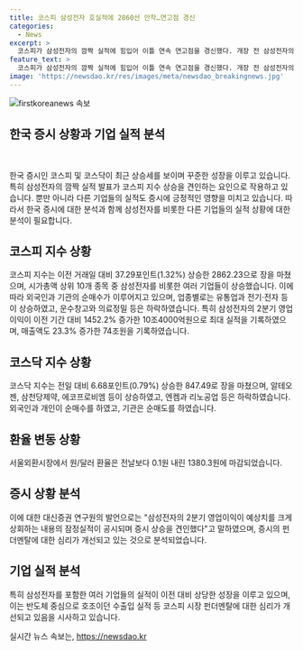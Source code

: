 ```yaml
---
title: 코스피 삼성전자 호실적에 2860선 안착…연고점 경신
categories:
  - News
excerpt: >
  코스피가 삼성전자의 깜짝 실적에 힘입어 이틀 연속 연고점을 경신했다. 개장 전 삼성전자의 2분기 영업이익이 예상치를 크게 상회하여 증시 상승을 견인했다. 코스피는 전 거래일보다 1.32% 오른 2862.23으로 장을 마감했고, 외국인과 기관은 순매수세를 이어갔다. 시가총액 상위 10개 종목 중에선 삼성전자가 주술을 잡았으며, 업종별로는 유통업과 전기·전자 등이 상승세를 보였다. 한편, 코스닥은 전일 대비 0.79% 상승한 847.49로 마감했다.
feature_text: >
  코스피가 삼성전자의 깜짝 실적에 힘입어 이틀 연속 연고점을 경신했다. 개장 전 삼성전자의 2분기 영업이익이 예상치를 크게 상회하여 증시 상승을 견인했다. 코스피는 전 거래일보다 1.32% 오른 2862.23으로 장을 마감했고, 외국인과 기관은 순매수세를 이어갔다. 시가총액 상위 10개 종목 중에선 삼성전자가 주술을 잡았으며, 업종별로는 유통업과 전기·전자 등이 상승세를 보였다. 한편, 코스닥은 전일 대비 0.79% 상승한 847.49로 마감했다.
image: 'https://newsdao.kr/res/images/meta/newsdao_breakingnews.jpg'
---
```


<p><img src="https://newsdao.kr/res/images/meta/newsdao_breakingnews.jpg" alt="firstkoreanews 속보" /></p>

<h2 data-ke-size="size26">한국 증시 상황과 기업 실적 분석</h2>

<p data-ke-size="size16">&nbsp;</p>

<p>한국 증시인 코스피 및 코스닥이 최근 상승세를 보이며 꾸준한 성장을 이루고 있습니다. 특히 삼성전자의 깜짝 실적 발표가 코스피 지수 상승을 견인하는 요인으로 작용하고 있습니다. 뿐만 아니라 다른 기업들의 실적도 증시에 긍정적인 영향을 미치고 있습니다. 따라서 한국 증시에 대한 분석과 함께 삼성전자를 비롯한 다른 기업들의 실적 상황에 대한 분석이 필요합니다.</p></p>

<h2 data-ke-size="size24">코스피 지수 상황</h2>

<p data-ke-size="size16">코스피 지수는 이전 거래일 대비 37.29포인트(1.32%) 상승한 2862.23으로 장을 마쳤으며, 시가총액 상위 10개 종목 중 삼성전자를 비롯한 여러 기업들이 상승했습니다. 이에 따라 외국인과 기관의 순매수가 이루어지고 있으며, 업종별로는 유통업과 전기·전자 등이 상승하였고, 운수창고와 의료정밀 등은 하락하였습니다. 특히 삼성전자의 2분기 영업이익이 이전 기간 대비 1452.2% 증가한 10조4000억원으로 최대 실적을 기록하였으며, 매출액도 23.3% 증가한 74조원을 기록하였습니다.</p>

<h2 data-ke-size="size24">코스닥 지수 상황</h2>

<p data-ke-size="size16">코스닥 지수는 전일 대비 6.68포인트(0.79%) 상승한 847.49로 장을 마쳤으며, 알테오젠, 삼천당제약, 에코프로비엠 등이 상승하였고, 엔켐과 리노공업 등은 하락하였습니다. 외국인과 개인이 순매수를 하였고, 기관은 순매도를 하였습니다.</p>

<h2 data-ke-size="size24">환율 변동 상황</h2>

<p data-ke-size="size16">서울외환시장에서 원/달러 환율은 전날보다 0.1원 내린 1380.3원에 마감되었습니다.</p>

<h2 data-ke-size="size24">증시 상황 분석</h2>

<p data-ke-size="size16">이에 대한 대신증권 연구원의 발언으로는 "삼성전자의 2분기 영업이익이 예상치를 크게 상회하는 내용의 잠정실적이 공시되며 증시 상승을 견인했다"고 말하였으며, 증시의 펀더멘탈에 대한 심리가 개선되고 있는 것으로 분석되었습니다.</p>

<h2 data-ke-size="size24">기업 실적 분석</h2>

<p data-ke-size="size16">특히 삼성전자를 포함한 여러 기업들의 실적이 이전 대비 상당한 성장을 이루고 있으며, 이는 반도체 중심으로 호조이던 수출입 실적 등 코스피 시장 펀더멘탈에 대한 심리가 개선되고 있음을 시사하고 있습니다.</p>
실시간 뉴스 속보는, <a href="https://newsdao.kr" rel="dofollow">https://newsdao.kr</a>


